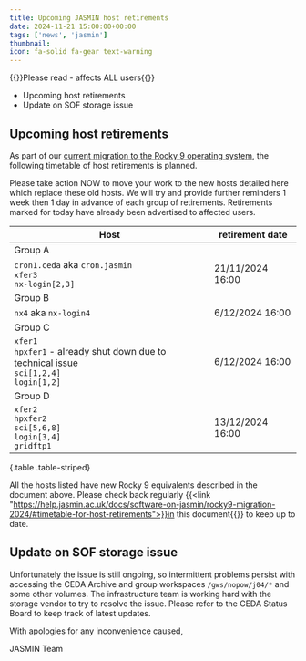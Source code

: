 ```yaml
---
title: Upcoming JASMIN host retirements
date: 2024-11-21 15:00:00+00:00
tags: ['news', 'jasmin']
thumbnail: 
icon: fa-solid fa-gear text-warning
---
```


{{<alert alert-type="danger">}}Please read - affects ALL users{{</alert>}}

- Upcoming host retirements
- Update on SOF storage issue

## Upcoming host retirements

As part of our [current migration to the Rocky 9 operating system](https://help.jasmin.ac.uk/docs/software-on-jasmin/rocky9-migration-2024/#details-of-the-new-rocky-linux-9-environment), the following timetable of host retirements is planned.

Please take action NOW to move your work to the new hosts detailed here which replace these old hosts.
We will try and provide further reminders 1 week then 1 day in advance of each group of retirements.
Retirements marked for today have already been advertised to affected users.

| Host    | retirement date |
| ---     | --- |
| Group A | |
| `cron1.ceda` aka `cron.jasmin`<br>`xfer3`<br>`nx-login[2,3]` | 21/11/2024 16:00 |
| Group B | 
| `nx4` aka `nx-login4` | 6/12/2024 16:00 |
| Group C |
| `xfer1`<br>`hpxfer1` - already shut down due to technical issue<br>`sci[1,2,4]`<br>`login[1,2]` | 6/12/2024 16:00 |
| Group D | |
| `xfer2`<br>`hpxfer2`<br>`sci[5,6,8]`<br>`login[3,4]`<br>`gridftp1`| 13/12/2024 16:00 |
{.table .table-striped}

All the hosts listed have new Rocky 9 equivalents described in the document above.
Please check back regularly {{<link "https://help.jasmin.ac.uk/docs/software-on-jasmin/rocky9-migration-2024/#timetable-for-host-retirements">}}in this document{{</link>}} to keep up to date.

## Update on SOF storage issue

Unfortunately the issue is still ongoing, so intermittent problems persist with accessing the CEDA Archive and group workspaces
`/gws/nopow/j04/*` and some other volumes. The infrastructure team is working hard with the storage vendor to try to resolve the
issue. Please refer to the CEDA Status Board to keep track of latest updates.

With apologies for any inconvenience caused,

JASMIN Team
